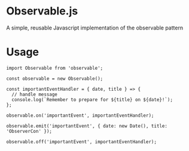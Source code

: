 # Observable.js
A simple, reusable Javascript implementation of the observable pattern

# Usage
```
import Observable from 'observable';

const observable = new Observable();

const importantEventHandler = { date, title } => {
  // handle message
  console.log(`Remember to prepare for ${title} on ${date}!`);
};

observable.on('importantEvent', importantEventHandler);

observable.emit('importantEvent', { date: new Date(), title: 'ObserverCon' });

observable.off('importantEvent', importantEventHandler);
```